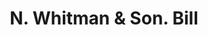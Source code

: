 ---
doi: 10.7916/D8H71STR
date_other: '1906'
date_other_textual: '1906'
form: printed ephemera
genre:
- Invoices
name:
- N. Whitman & Son
object_in_context_url: https://biggert.cul.columbia.edu/items/view/ave_biggert_00575
subject_hierarchical_geographic:
- Bangor, Maine, United States
subject_name:
- N. Whitman & Son
title: N. Whitman & Son. Bill
sort_title: N. Whitman & Son. Bill
call_number: ave_biggert_00575
coordinates:
- 44.8,-68.8
pid: ave_biggert_00575
identifiers: ave_biggert_00575
permalink: /biggert/ave_biggert_00575/
layout: iiif-image-page
---